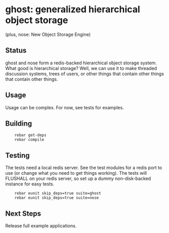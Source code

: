 ghost: generalized hierarchical object storage
==============================================
(plus, nose: New Object Storage Engine)

Status
------
ghost and nose form a redis-backed hierarchical
object storage system.  What good is hierarchical storage? Well,
we can use it to make threaded discussion systems, trees of users,
or other things that contain other things that contain
other things.

Usage
-----
Usage can be complex.  For now, see tests for examples.

Building
--------
        rebar get-deps
        rebar compile

Testing
-------
The tests need a local redis server.  See the test modules for
a redis port to use (or change what you need to get things working).
The tests will FLUSHALL on your redis server, so set up a dummy
non-disk-backed instance for easy tests.

        rebar eunit skip_deps=true suite=ghost
        rebar eunit skip_deps=true suite=nose

Next Steps
----------
Release full example applications.
